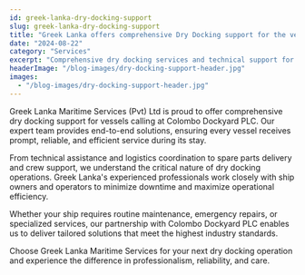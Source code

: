 ```yaml
---
id: greek-lanka-dry-docking-support
slug: greek-lanka-dry-docking-support
title: "Greek Lanka offers comprehensive Dry Docking support for the vessels calling at Colombo Dockyard PLC"
date: "2024-08-22"
category: "Services"
excerpt: "Comprehensive dry docking services and technical support for maritime vessels at Colombo Dockyard PLC, ensuring efficiency and reliability for ship operators."
headerImage: "/blog-images/dry-docking-support-header.jpg"
images:
  - "/blog-images/dry-docking-support-header.jpg"
---
```


Greek Lanka Maritime Services (Pvt) Ltd is proud to offer comprehensive dry docking support for vessels calling at Colombo Dockyard PLC. Our expert team provides end-to-end solutions, ensuring every vessel receives prompt, reliable, and efficient service during its stay.

From technical assistance and logistics coordination to spare parts delivery and crew support, we understand the critical nature of dry docking operations. Greek Lanka's experienced professionals work closely with ship owners and operators to minimize downtime and maximize operational efficiency.

Whether your ship requires routine maintenance, emergency repairs, or specialized services, our partnership with Colombo Dockyard PLC enables us to deliver tailored solutions that meet the highest industry standards.

Choose Greek Lanka Maritime Services for your next dry docking operation and experience the difference in professionalism, reliability, and care.

